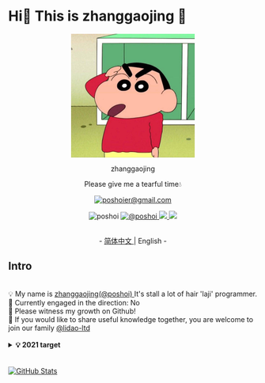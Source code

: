# Hi👋 This is zhanggaojing 👋

<p align="center">
   <img width="250px"src="xiaoxin.jpeg" align="center" alt="zgjpicture"/>
   <p align="center">zhanggaojing</p>
   <p align="center">Please give me a tearful time💧</p>
   <p align="center"> 
      <a href="mailto:poshoier@gmail.com">
        <img alt="poshoier@gmail.com" src="https://img.shields.io/badge/poshoier@gmail.com-c14438?style=flat&logo=Gmail&logoColor=white&link=mailto:poshoier@gmail.com" />     
       </a>
   <p align="center"> <img src=https://komarev.com/ghpvc/?username=poshoi alt=poshoi /> 
      <a href="https://github.com/poshoi">
        <img alt="@poshoi" src="https://img.shields.io/badge/-organization:lidao-grey?style=flat&logo=github&logoColor=white&link=https://github.com/lidao-ltd/" />     
       </a>
       <a href="https://github.com/poshoi">
          <img src=https://img.shields.io/github/followers/poshoi?style=social> 
      </a>
       <a href="https://discord.gg/eFFSN2ubPN">
          <img src=https://img.shields.io/discord/718645377921712220> 
      </a>
   </p>

</p>
<p align="center"><br>-  <a href="README.md"> 简体中文 </a>  |   English  -


## Intro

</br>
💡 My name is <a href="https://github.com/poshoi"> zhanggaojing(@poshoi) </a>  It's stall a lot of hair 'laji' programmer.</br>
🐣 Currently engaged in the direction: No </br>
🤭 Please witness my growth on Github! </br>
🤩 If you would like to share useful knowledge together, you are welcome to join our family <a href="https://github.com/lidao-ltd"> @lidao-ltd </a> </br>
</br>
<details>
  <summary><b> 💡 2021 target</b></summary>
    1. get postgraduate student </br>
    2. Have a good body</br>
    3. Stick to some fun items on GitHub and make it!</br>
    4. Complete the NAS part of Homeassistant.</br>
</details>
</br>
</br>
<a href="https://github.com/poshoi">
  <img align="center" alt="GitHub Stats" src="https://github-readme-stats.vercel.app/api?username=poshoi&theme=tokyonight&show_icons=true&include_all_commits=true" />
</a>
</br>
</br>

<!--START_SECTION:waka-->

<!--END_SECTION:waka-->

<!--
<a href="https://github.com/poshoi">
  <img align="center" alt="Top Langs" src="https://github-readme-stats.vercel.app/api/top-langs/?username=poshoi&layout=compact" />
</a>
-->


